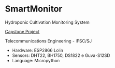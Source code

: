# SmartMonitor
Hydroponic Cultivation Monitoring System

[Capstone Project](https://wiki.sj.ifsc.edu.br/index.php/Sistema_de_Monitoramento_de_cultivo_hidrop%C3%B4nico)

Telecommunications Engineering - IFSC/SJ

* Hardware: ESP2866 Lolin
* Sensors: DHT22, BH1750, DS1822 e Guva-S12SD
* Language: Micropython


